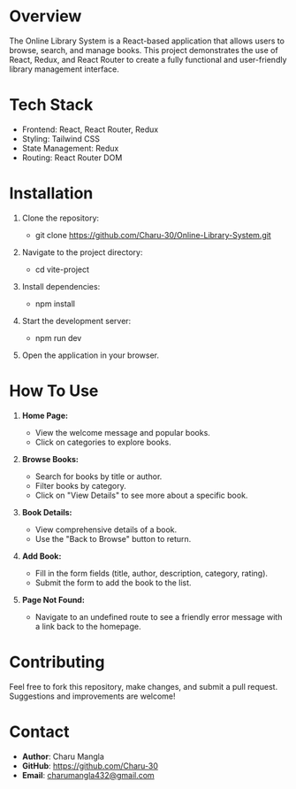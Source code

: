 # Overview
The Online Library System is a React-based application that allows users to browse, search, and manage books. This project demonstrates the use of React, Redux, and React Router to create a fully functional and user-friendly library management interface.

# Tech Stack
* Frontend: React, React Router, Redux
* Styling: Tailwind CSS
* State Management: Redux
* Routing: React Router DOM

# Installation
1. Clone the repository:
    * git clone https://github.com/Charu-30/Online-Library-System.git

2. Navigate to the project directory:
    * cd vite-project

3. Install dependencies:
    * npm install

4. Start the development server:
    * npm run dev

5. Open the application in your browser.

# How To Use
1. **Home Page:**
   * View the welcome message and popular books.
   * Click on categories to explore books.

2.  **Browse Books:**
    * Search for books by title or author.
    * Filter books by category.
    * Click on "View Details" to see more about a specific book.

3. **Book Details:**
   * View comprehensive details of a book.
   * Use the "Back to Browse" button to return.

4. **Add Book:**
   * Fill in the form fields (title, author, description, category, rating).
   * Submit the form to add the book to the list.

5. **Page Not Found:**
   * Navigate to an undefined route to see a friendly error message with a link back to the homepage.

# Contributing
Feel free to fork this repository, make changes, and submit a pull request. Suggestions and improvements are welcome!

# Contact
* **Author**: Charu Mangla
* **GitHub**: https://github.com/Charu-30
* **Email**: charumangla432@gmail.com
